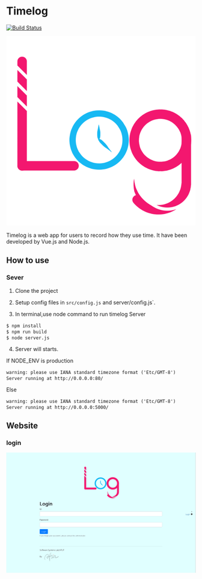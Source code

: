 # Timelog

[![Build Status](https://drone.hsiang.me/api/badges/ois/timelog/status.svg)](https://drone.hsiang.me/ois/timelog)

![](static/image/timelog.png)

Timelog is a web app for users to record how they use time.
It have been developed by Vue.js and Node.js.

## How to use
### Sever
1. Clone the project

2. Setup config files in `src/config.js` and server/config.js`.

3. In terminal,use node command to run timelog Server
```
$ npm install
$ npm run build
$ node server.js
```

4. Server will starts.

If NODE_ENV is production
```
warning: please use IANA standard timezone format ('Etc/GMT-8')
Server running at http://0.0.0.0:80/
```
Else
```
warning: please use IANA standard timezone format ('Etc/GMT-8')
Server running at http://0.0.0.0:5000/
```

## Website

### login
![](/UI/assets/sampleLogin.png)
